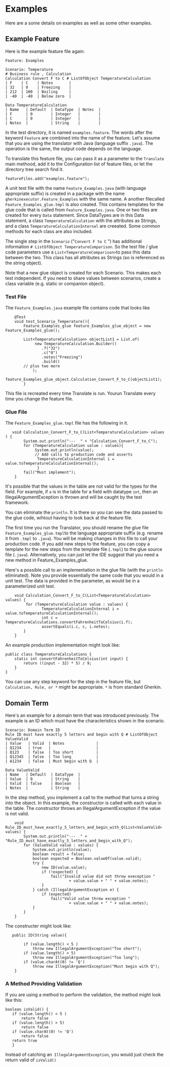 # Examples

Here are a  some details on examples as well as some other examples. 

## Example Feature

Here is the example feature file again:

```
Feature: Examples

Scenario: Temperature 
# Business rule , Calculation 
Calculation Convert F to C # ListOfObject TemperatureCalculation 
| F    | C    | Notes       |
| 32   | 0    | Freezing    |
| 212  | 100  | Boiling     |
| -40  | -40  | Below zero  |

Data TemperatureCalculation
| Name   | Default  | DataType  | Notes  |
| F      | 0        | Integer   |        |
| C      | 0        | Integer   |        |
| Notes  |          | String    |        |
```

In the test directory, it is named `examples.feature`.  The words after the keyword 
`Feature` are combined into the name of the feature.  Let's assume that you are using the translator with Java 
(language suffix `.java`).  The operation is the same, the output code depends on the language. 

To translate this feature file, you can pass it as a parameter to the `Translate` main methood, 
add it to the Configuration list of feature files, or let the directory tree search find it.      

```
featureFiles.add("examples.feature");
```

A unit test file with the name `Feature_Examples.java` (with language appropriate suffix) 
is created in a package with the name `gherkinexecutor.Feature_Examples` with the same name. 
A another filecalled `Feature_Examples_glue.tmpl` is also created.  This contains templates for the glue 
code that is called 
from `Feature_Examples.java`.  One or two files are created for every `Data` statement. Since DataTypes are 
in this Data statement, a class `TemperatureCalculation` with the attributes as Strings, 
and a class `TemperatureCalculationInternal` are creeated. Some common methods for each class are also included.

The single step in the `Scenario` ("`Convert F to C` ") has additional information `# ListOfObject TemperatureComparison`.  So 
the test file / glue code parameters use a `List<TemperatureComparison>`to pass this data between the two.  This
class has all attributes as Strings (so is referenced as the string object).   

Note that a new glue object is created for each Scenario.   This makes each test independent.   If you need 
to share values between scenarios, create a class variable (e.g. static or companion object).  

### Test File

The `Feature_Examples.java` example file contains code that looks like

```
    @Test
    void test_Scenario_Temperature(){
        Feature_Examples_glue feature_Examples_glue_object = new Feature_Examples_glue();

        List<TemperatureCalculation> objectList1 = List.of(
             new TemperatureCalculation.Builder()
                .f("32")
                .c("0")
                .notes("Freezing")
                .build()
        // plus two more 
            );
        feature_Examples_glue_object.Calculation_Convert_F_to_C(objectList1);
        }
```

This file is recreated every time Translate is run.  Yourun Translate every time you change the feature file.    

### Glue File

The `Feature_Examples_glue.tmpl` file has the following in it. 

```
   void Calculation_Convert_F_to_C(List<TemperatureCalculation> values ) {
        System.out.println("---  " + "Calculation_Convert_F_to_C");
        for (TemperatureCalculation value : values){
             System.out.println(value);
             // Add calls to production code and asserts
              TemperatureCalculationInternal i = value.toTemperatureCalculationInternal();
              }
        fail("Must implement"); 
    }

```

It's possible that the values in the table are not valid for the types for the field.   For example, 
if `a` is in the table for a field with datatype `int`, then an IllegalArgumentException is thrown and will be
caught by the test framework.   

You can eliminate the `println`.  It is there so you can see the data passed to the glue code, wihtout having to 
look back at the feature file.   

The first time you run the Translator, you should rename the glue file `Feature_Examples_glue.tmpl`to the language appropriate suffix
(e.g. rename it from `.tmpl` to `.java`).  You will be making changes in this file to 
call your production code.  If you add new steps to the feature, you can copy a template for the new steps from 
the template file (`.tmpl`) to the glue source file (`.java`).  Alternatively, you can just let the IDE suggest that you need 
a new method in  Feature_Examples_glue.

Here's a possible call to an implementation in the glue file (with the `println `eliminated).  Note you provide essentially
the same code that you would in a unit test. The data is provided in the parameter, as would be in a parameterized unit
test.   

```
    void Calculation_Convert_F_to_C(List<TemperatureCalculation> values) {
         for (TemperatureCalculation value : values) {
                TemperatureCalculationInternal i = value.toTemperatureCalculationInternal();
                int c = TemperatureCalculations.convertFahrenheitToCelsius(i.f);
                assertEquals(i.c, c, i.notes);
        }
    }
```

An example production implementation might look like: 

```
public class TemperatureCalculations {
    static int convertFahrenheitToCelsius(int input) {
        return ((input - 32) * 5) / 9;
    }
}
```

You can use any step keyword for the step in the feature file, but `Calculation, Rule, or *` might be appropriate.  `*` is
from standard Gherkin.

## Domain Term

Here's an example for a domain term that was introduced previously.  The example is an ID which must have
the characteristics shown in the scenario. 

```
Scenario: Domain Term ID
Rule ID must have exactly 5 letters and begin with Q # ListOfObject ValueValid
| Value   | Valid  | Notes              |
| Q1234   | true   |                    |
| Q123    | false  | Too short          |
| Q12345  | false  | Too long           |
| A1234   | false  | Must begin with Q  |

Data ValueValid
| Name   | Default  | DataType  |
| Value  | 0        | String    |
| Valid  | false    | Boolean   |
| Notes  |          | String    |
```

In the step method, you implement a call to the method that turns a string into the object.
In this example, the constructor is called with each value in the table.  The constructor throws 
an IllegalArgumentException if the value is not valid.  

```
    void Rule_ID_must_have_exactly_5_letters_and_begin_with_Q(List<ValueValid> values) {
        System.out.println("---  " + "Rule_ID_must_have_exactly_5_letters_and_begin_with_Q");
        for (ValueValid value : values) {
            System.out.println(value);
            boolean result = false;
            boolean expected = Boolean.valueOf(value.valid);
            try {
                new ID(value.value);
                if (!expected) {
                    fail("Invalid value did not throw exeception "
                            + value.value + " " + value.notes);
                }
            } catch (IllegalArgumentException e) {
                if (expected)
                    fail("Valid value threw exception "
                            + value.value + " " + value.notes);
            }
        }
    }

```

The constructer might look like: 

```
   public ID(String value){

        if (value.length() < 5 )
            throw new IllegalArgumentException("Too short");
        if (value.length() > 5)
            throw new IllegalArgumentException("Too long");
        if (value.charAt(0) != 'Q')
            throw new IllegalArgumentException("Must begin with Q");
    }
```

### A Method Providing Validation

If you are using a method to perform the validation, the method might look like this:

```
boolean isValid() {
   if (value.length() < 5 )
       return false
   if (value.length() > 5)
       return false
   if (value.charAt(0) != 'Q')
       return false
   return true
   }
```

Instead of catching an` IllegalArgumentException`, you would just check the return valid of `isValid()`


